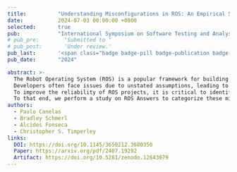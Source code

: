 ```yaml
---
title:          "Understanding Misconfigurations in ROS: An Empirical Study and Current Approaches"
date:           2024-07-03 00:00:00 +0800
selected:       true
pub:            "International Symposium on Software Testing and Analysis (ISSTA)"
# pub_pre:        "Submitted to "
# pub_post:       'Under review.'
pub_last:       '<span class="badge badge-pill badge-publication badge-success">Just Accepted!</span>'
pub_date:       "2024"

abstract: >-
  The Robot Operating System (ROS) is a popular framework for building robot software from reusable components, but configuring and connecting these components correctly is challenging. 
  Developers often face issues due to unstated assumptions, leading to misconfigurations that can result in unpredictable and dangerous behavior. 
  To improve the reliability of ROS projects, it is critical to identify the broader set of  misconfigurations. 
  To that end, we perform a study on ROS Answers to categorize these misconfigurations and evaluate how well existing detection techniques cover them. We identified 12 high-level categories and 50 sub-categories, with 27 not covered by current techniques.
authors:
  - Paulo Canelas
  - Bradley Schmerl
  - Alcides Fonseca
  - Christopher S. Timperley
links:
  DOI: https://doi.org/10.1145/3650212.3680350
  Paper: https://arxiv.org/pdf/2407.19292
  Artifact: https://doi.org/10.5281/zenodo.12643079
---
```

